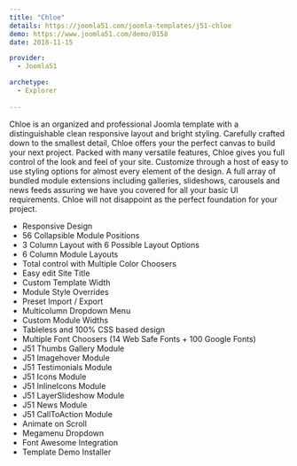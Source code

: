 ```yaml
---
title: "Chloe"
details: https://joomla51.com/joomla-templates/j51-chloe
demo: https://www.joomla51.com/demo/0158
date: 2018-11-15

provider: 
  - Joomla51

archetype:
  - Explorer
  
---
```


Chloe is an organized and professional Joomla template with a distinguishable clean responsive layout and bright styling. Carefully crafted down to the smallest detail, Chloe offers your the perfect canvas to build your next project. Packed with many versatile features, Chloe gives you full control of the look and feel of your site. Customize through a host of easy to use styling options for almost every element of the design. A full array of bundled module extensions including galleries, slideshows, carousels and news feeds assuring we have you covered for all your basic UI requirements. Chloe will not disappoint as the perfect foundation for your project.

* Responsive Design
* 56 Collapsible Module Positions
* 3 Column Layout with 6 Possible Layout Options
* 6 Column Module Layouts
* Total control with Multiple Color Choosers
* Easy edit Site Title
* Custom Template Width
* Module Style Overrides
* Preset Import / Export
* Multicolumn Dropdown Menu
* Custom Module Widths
* Tableless and 100% CSS based design
* Multiple Font Choosers (14 Web Safe Fonts + 100 Google Fonts)
* J51 Thumbs Gallery Module
* J51 Imagehover Module
* J51 Testimonials Module
* J51 Icons Module
* J51 InlineIcons Module
* J51 LayerSlideshow Module
* J51 News Module
* J51 CallToAction Module
* Animate on Scroll
* Megamenu Dropdown
* Font Awesome Integration
* Template Demo Installer
